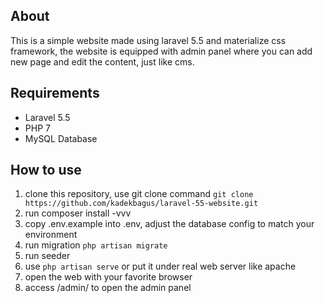 ## About

This is a simple website made using laravel 5.5 and materialize css framework, the website is equipped with admin panel where 
you can add new page and edit the content, just like cms. 


## Requirements
- Laravel 5.5
- PHP 7
- MySQL Database


## How to use
1. clone this repository, use git clone command `git clone https://github.com/kadekbagus/laravel-55-website.git`
2. run composer install -vvv
3. copy .env.example into .env, adjust the database config to match your environment
4. run migration `php artisan migrate`
5. run seeder
6. use `php artisan serve` or put it under real web server like apache
7. open the web with your favorite browser
8. access /admin/ to open the admin panel

